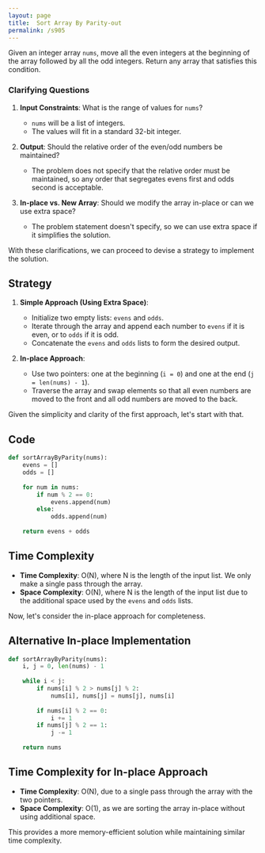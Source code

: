 ```yaml
---
layout: page
title:  Sort Array By Parity-out
permalink: /s905
---
```

Given an integer array `nums`, move all the even integers at the beginning of the array followed by all the odd integers. Return any array that satisfies this condition.

### Clarifying Questions
1. **Input Constraints**: What is the range of values for `nums`?
   - `nums` will be a list of integers.
   - The values will fit in a standard 32-bit integer.
   
2. **Output**: Should the relative order of the even/odd numbers be maintained?
   - The problem does not specify that the relative order must be maintained, so any order that segregates evens first and odds second is acceptable.

3. **In-place vs. New Array**: Should we modify the array in-place or can we use extra space?
   - The problem statement doesn't specify, so we can use extra space if it simplifies the solution.

With these clarifications, we can proceed to devise a strategy to implement the solution.

## Strategy
1. **Simple Approach (Using Extra Space)**:
   - Initialize two empty lists: `evens` and `odds`.
   - Iterate through the array and append each number to `evens` if it is even, or to `odds` if it is odd.
   - Concatenate the `evens` and `odds` lists to form the desired output.

2. **In-place Approach**:
   - Use two pointers: one at the beginning (`i = 0`) and one at the end (`j = len(nums) - 1`).
   - Traverse the array and swap elements so that all even numbers are moved to the front and all odd numbers are moved to the back.

Given the simplicity and clarity of the first approach, let's start with that.

## Code
```python
def sortArrayByParity(nums):
    evens = []
    odds = []
    
    for num in nums:
        if num % 2 == 0:
            evens.append(num)
        else:
            odds.append(num)
    
    return evens + odds
```

## Time Complexity
- **Time Complexity**: O(N), where N is the length of the input list. We only make a single pass through the array.
- **Space Complexity**: O(N), where N is the length of the input list due to the additional space used by the `evens` and `odds` lists.

Now, let's consider the in-place approach for completeness.

## Alternative In-place Implementation
```python
def sortArrayByParity(nums):
    i, j = 0, len(nums) - 1
    
    while i < j:
        if nums[i] % 2 > nums[j] % 2:
            nums[i], nums[j] = nums[j], nums[i]
        
        if nums[i] % 2 == 0:
            i += 1
        if nums[j] % 2 == 1:
            j -= 1
    
    return nums
```

## Time Complexity for In-place Approach
- **Time Complexity**: O(N), due to a single pass through the array with the two pointers.
- **Space Complexity**: O(1), as we are sorting the array in-place without using additional space.

This provides a more memory-efficient solution while maintaining similar time complexity.